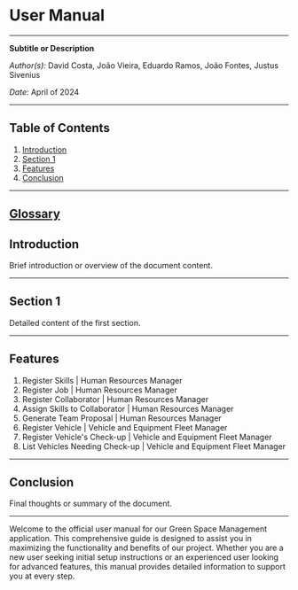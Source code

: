 


# User Manual

---

**Subtitle or Description**

*Author(s):* David Costa, João Vieira, Eduardo Ramos, João Fontes, Justus Sivenius

*Date:* April of 2024

---

## Table of Contents

1. [Introduction](#introduction)
2. [Section 1](#section-1)
3. [Features](Features)
4. [Conclusion](#conclusion)

---
## [Glossary](../sprintA/global-artifacts/01.requirements-engineering/glossary.md)

## Introduction <a name="introduction"></a>

Brief introduction or overview of the document content.

---

## Section 1 <a name="section-1"></a>

Detailed content of the first section.

---

## Features <a name="Features"></a>

1. Register Skills | Human Resources Manager
2. Register Job | Human Resources Manager
3. Register Collaborator | Human Resources Manager
4. Assign Skills to Collaborator | Human Resources Manager
5. Generate Team Proposal | Human Resources Manager
6. Register Vehicle | Vehicle and Equipment Fleet Manager
7. Register Vehicle's Check-up | Vehicle and Equipment Fleet Manager
8. List Vehicles Needing Check-up | Vehicle and Equipment Fleet Manager


---

## Conclusion <a name="conclusion"></a>

Final thoughts or summary of the document.

---

Welcome to the official user manual for our Green Space Management application. This comprehensive guide is designed to assist you in maximizing the functionality and benefits of our project.
Whether you are a new user seeking initial setup instructions or an experienced user looking for advanced features, this manual provides detailed information to support you at every step.